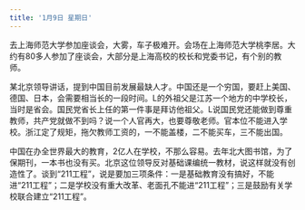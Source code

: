 ```yaml
---
title: '1月9日 星期日'
---
```

去上海师范大学参加座谈会，大雾，车子极难开。会场在上海师范大学桃李居。大约有80多人参加了座谈会，大部分是上海高校的校长和党委书记，有个别的教师。

某北京领导讲话，提到中国目前发展最缺人才。中国还是一个穷国，要赶上美国、德国、日本，会需要相当长的一段时间。L的外祖父是江苏一个地方的中学校长，当时是省会。国民党省长上任的第一件事是拜访他祖父。L说国民党还能做到尊重教师，共产党就做不到吗？说一个人官再大，也要尊敬老师。官本位不能进入学校。浙江定了规矩，拖欠教师工资的，一不能盖楼，二不能买车，三不能出国。 

中国在办全世界最大的教育，2亿人在学校，不那么容易。去年北大图书馆，为了保期刊，一本书也没有买。北京这位领导反对基础课编统一教材，说这样就没有创造性了。谈到“211工程”，说是要加三项条件：一是基础教育没有搞好，不能进“211工程”；二是学校没有重大改革、老面孔不能进“211工程”；三是鼓励有关学校联合建立“211工程”。